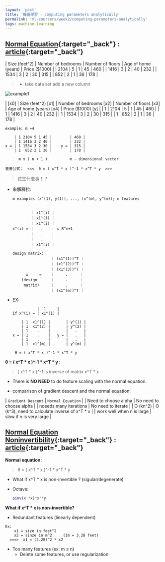 ```yaml
---
layout: 'post'
title: '機器學習 - computing parameters analytically'
permalink: 'ml-coursera/week2/computing-parameters-analytically'
tags: machine-learning
---
```


## [Normal Equation](https://www.coursera.org/learn/machine-learning/lecture/2DKxQ/normal-equation){:target="_back"} : [article](https://www.coursera.org/learn/machine-learning/supplement/bjjZW/normal-equation){:target="_back"}

| Size (feet^2) | Number of bedrooms | Number of floors | Age of home (years) | Price ($1000) |
| 2104 | 5 | 1 | 45 | 460 |
| 1416 | 3 | 2 | 40 | 232 |
| 1534 | 3 | 2 | 30 | 315 |
|  852 | 2 | 1 | 36 | 178 |

> -  take data set add a new column

![example1][example-1]

| [x0]  | Size (feet^2) [x1] | Number of bedrooms [x2] | Number of floors [x3] | Age of home (years) [x4] | Price ($1000) [y] |
| 1 | 2104 | 5 | 1 | 45 | 460 |
| 1 | 1416 | 3 | 2 | 40 | 232 |
| 1 | 1534 | 3 | 2 | 30 | 315 |
| 1 |  852 | 2 | 1 | 36 | 178 |

~~~
example: m =4

    | 1 2104 5 1 45 |        | 460 |
    | 1 1416 3 2 40 |        | 232 |
x = | 1 1534 3 2 30 |    y = | 315 |     
    | 1  852 2 1 36 |        | 178 |

      m x ( n + 1 )          m - dimensional vector

重要公式：　<<<  θ = ( x^T * x )^-1 * x^T * y  >>>
~~~

> 花生什麼事！？

- 來解釋拉:

    ~~~
    m examples (x^(1), y(1)), ..., (x^(m), y^(m)); n features
    
    
            ｜ x1^(i) ｜
            ｜ x1^(i) ｜
            ｜ x1^(i) ｜
    x^(i) = ｜   .　  ｜ ⊂ R^n+1
            ｜   .　  ｜
            ｜   .　  ｜
            ｜ x1^(i) ｜
    
    ~~~
    
    ~~~
    design matrix:
                     ｜ (x1^(1))^T ｜
                     ｜ (x1^(2))^T ｜
                     ｜ (x1^(3))^T ｜
          x     =    ｜     .　    ｜ 
        (design      ｜     .　    ｜
         matrix)     ｜     .　    ｜
                     ｜ (x1^(m))^T ｜
    ~~~
- EX:

    ~~~
               |  1     |
    if x^(i) = | x1^(i) |
    
        | 1  x1^(1) |       | y^(1) |   
        | 1  x1^(2) |       | y^(2) |    
        | 1    .    |       |   .   |   
    x = | 1    .    |   y = |   .   |  
        | 1    .    |       |   .   |   
        | 1  x1^(m) |       | y^(m) | 
    
     θ = ( x^T * x )^-1 * x^T * y
    ~~~

__θ = ( x^T * x )^-1 * x^T * y :__

> ( x^T * x )^-1 is inverse of matrix x^T * x


- There is __NO NEED__ to do feature scaling with the normal equation. 


- comparison of gradient descent and the normal equation:
>
| `Gradient Descent` |  `Normal Equation` |
| Need to choose alpha | No need to choose alpha |
| noeeds many iterations | No need to iterate |
| O (kn^2) | O (k^3), need to calculate inverse of x^T * x  |
| work well when n is large | slow if n is very large |


## [Normal Equation Noninvertibility](https://www.coursera.org/learn/machine-learning/lecture/zSiE6/normal-equation-noninvertibility){:target="_back"} : [article](https://www.coursera.org/learn/machine-learning/supplement/66bi5/normal-equation-noninvertibility){:target="_back"}

__Normal equation:__

> θ = ( x^T * x )^-1 * x^T * y

- What if x^T * x is non-invertible ? (sigular/degenerate)

- Octave:
   ~~~octave
   pinv(x'*x)*x'*y
   ~~~

__What if x^T * x is non-invertible?__

- Redundant features (linearly dependent)
~~~
Ex:
    x1 = size in feet^2
    x2 = sinze in m^2     (1m = 3.28 feet)
  ===>  x1 = (3.28)^2 * x2
~~~

- Too many features (ex: m ≤ n)
    - Delete some features, or use regularization

[example-1]: https://d3c33hcgiwev3.cloudfront.net/imageAssetProxy.v1/dykma6dwEea3qApInhZCFg_333df5f11086fee19c4fb81bc34d5125_Screenshot-2016-11-10-10.06.16.png?expiry=1561593600000&hmac=rYlzZLWGJlND-XVPxkukhPJPP3U2E0VOPaiUsdhZAvo